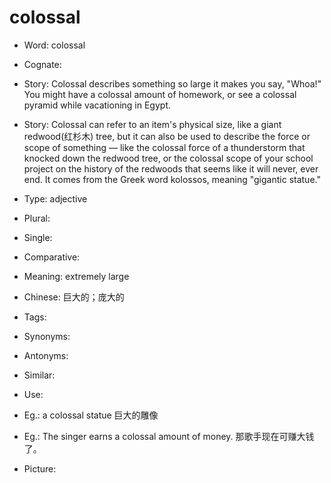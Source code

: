 # colossal

- Word: colossal
- Cognate: 
- Story: Colossal describes something so large it makes you say, "Whoa!" You might have a colossal amount of homework, or see a colossal pyramid while vacationing in Egypt.
- Story: Colossal can refer to an item's physical size, like a giant redwood(红杉木) tree, but it can also be used to describe the force or scope of something — like the colossal force of a thunderstorm that knocked down the redwood tree, or the colossal scope of your school project on the history of the redwoods that seems like it will never, ever end. It comes from the Greek word kolossos, meaning "gigantic statue."

- Type: adjective
- Plural: 
- Single: 
- Comparative: 
- Meaning: extremely large
- Chinese: 巨大的；庞大的
- Tags: 
- Synonyms: 
- Antonyms: 
- Similar: 
- Use: 
- Eg.: a colossal statue 巨大的雕像
- Eg.: The singer earns a colossal amount of money. 那歌手现在可赚大钱了。
- Picture: 

